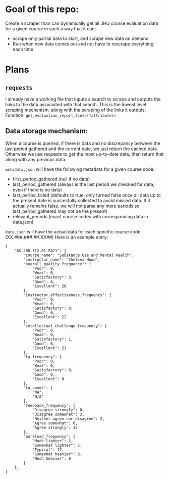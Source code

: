 # Goal of this repo:
Create a scraper than can dynamically get all JHU course evaluation data for a given course in such a way that it can:
- scrape only partial data to start, and scrape new data on demand
- Run when new data comes out and not have to rescrape everything each time

# Plans
## `requests`
I already have a working file that inputs a search to scrape and outputs the links to the data associated with that search. This is the lowest level scraping mechanism, along with the scraping of the links it outputs. Function: `get_evaluation_report_links(*attributes)`


## Data storage mechanism:
When a course is queried, if there is data and no discrepancy between the last period gathered and the current date, we just return the cached data. Otherwise we use requests to get the most up-to-date data, then return that along with any previous data.

`metadata.json` will have the following metadata for a given course code:
- first_period_gathered (null if no data)
- last_period_gathered (always is the last period we checked for data, even if there is no data)
- last_period_failed (defaults to true, only turned false once all data up to the present date is succesfully collected to avoid missed data. If it actually remains false, we will not parse any more periods so last_period_gathered may not be the present)
- relevant_periods (exact course codes with corresponding data in data.json)

`data.json` will have the actual data for each specific course code (XX.###.###.##.XX##)
Here is an example entry:
```
{
    "AS.200.312.01.FA21": {
        "course_name": "Substance Use and Mental Health",
        "instructor_name": "Chelsea Howe",
        "overall_quality_frequency": {
            "Poor": 0,
            "Weak": 0,
            "Satisfactory": 3,
            "Good": 6,
            "Excellent": 20
        },
        "instructor_effectiveness_frequency": {
            "Poor": 0,
            "Weak": 0,
            "Satisfactory": 0,
            "Good": 6,
            "Excellent": 22
        },
        "intellectual_challenge_frequency": {
            "Poor": 0,
            "Weak": 0,
            "Satisfactory": 1,
            "Good": 6,
            "Excellent": 21
        },
        "ta_frequency": {
            "Poor": 0,
            "Weak": 0,
            "Satisfactory": 0,
            "Good": 0,
            "Excellent": 0
        },
        "ta_names": [
            "NA",
            "N/A"
        ],
        "feedback_frequency": {
            "Disagree strongly": 0,
            "Disagree somewhat": 3,
            "Neither agree nor disagree": 2,
            "Agree somewhat": 6,
            "Agree strongly": 15
        },
        "workload_frequency": {
            "Much lighter": 2,
            "Somewhat lighter": 5,
            "Typical": 17,
            "Somewhat heavier": 3,
            "Much heavier": 0
        }
    },
}
```

